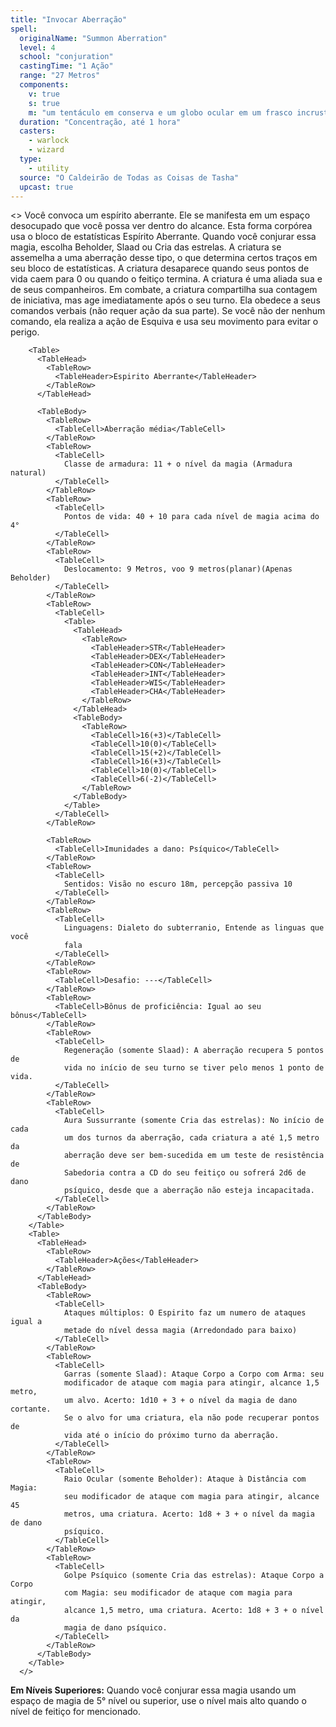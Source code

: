 ```yaml
---
title: "Invocar Aberração"
spell:
  originalName: "Summon Aberration"
  level: 4
  school: "conjuration"
  castingTime: "1 Ação"
  range: "27 Metros"
  components:
    v: true
    s: true
    m: "um tentáculo em conserva e um globo ocular em um frasco incrustado de platina que vale pelo menos 400 po"
  duration: "Concentração, até 1 hora"
  casters:
    - warlock
    - wizard
  type:
    - utility
  source: "O Caldeirão de Todas as Coisas de Tasha"
  upcast: true
---
```


<>
<Paragraph>
Você convoca um espírito aberrante. Ele se manifesta em um espaço
desocupado que você possa ver dentro do alcance. Esta forma corpórea
usa o bloco de estatísticas Espírito Aberrante. Quando você conjurar
essa magia, escolha Beholder, Slaad ou Cria das estrelas. A criatura
se assemelha a uma aberração desse tipo, o que determina certos traços
em seu bloco de estatísticas. A criatura desaparece quando seus pontos
de vida caem para 0 ou quando o feitiço termina.
</Paragraph>
<Paragraph>
A criatura é uma aliada sua e de seus companheiros. Em combate, a
criatura compartilha sua contagem de iniciativa, mas age imediatamente
após o seu turno. Ela obedece a seus comandos verbais (não requer ação
da sua parte). Se você não der nenhum comando, ela realiza a ação de
Esquiva e usa seu movimento para evitar o perigo.
</Paragraph>

        <Table>
          <TableHead>
            <TableRow>
              <TableHeader>Espirito Aberrante</TableHeader>
            </TableRow>
          </TableHead>

          <TableBody>
            <TableRow>
              <TableCell>Aberração média</TableCell>
            </TableRow>
            <TableRow>
              <TableCell>
                Classe de armadura: 11 + o nível da magia (Armadura natural)
              </TableCell>
            </TableRow>
            <TableRow>
              <TableCell>
                Pontos de vida: 40 + 10 para cada nível de magia acima do 4°
              </TableCell>
            </TableRow>
            <TableRow>
              <TableCell>
                Deslocamento: 9 Metros, voo 9 metros(planar)(Apenas Beholder)
              </TableCell>
            </TableRow>
            <TableRow>
              <TableCell>
                <Table>
                  <TableHead>
                    <TableRow>
                      <TableHeader>STR</TableHeader>
                      <TableHeader>DEX</TableHeader>
                      <TableHeader>CON</TableHeader>
                      <TableHeader>INT</TableHeader>
                      <TableHeader>WIS</TableHeader>
                      <TableHeader>CHA</TableHeader>
                    </TableRow>
                  </TableHead>
                  <TableBody>
                    <TableRow>
                      <TableCell>16(+3)</TableCell>
                      <TableCell>10(0)</TableCell>
                      <TableCell>15(+2)</TableCell>
                      <TableCell>16(+3)</TableCell>
                      <TableCell>10(0)</TableCell>
                      <TableCell>6(-2)</TableCell>
                    </TableRow>
                  </TableBody>
                </Table>
              </TableCell>
            </TableRow>

            <TableRow>
              <TableCell>Imunidades a dano: Psíquico</TableCell>
            </TableRow>
            <TableRow>
              <TableCell>
                Sentidos: Visão no escuro 18m, percepção passiva 10
              </TableCell>
            </TableRow>
            <TableRow>
              <TableCell>
                Linguagens: Dialeto do subterranio, Entende as linguas que você
                fala
              </TableCell>
            </TableRow>
            <TableRow>
              <TableCell>Desafio: ---</TableCell>
            </TableRow>
            <TableRow>
              <TableCell>Bônus de proficiência: Igual ao seu bônus</TableCell>
            </TableRow>
            <TableRow>
              <TableCell>
                Regeneração (somente Slaad): A aberração recupera 5 pontos de
                vida no início de seu turno se tiver pelo menos 1 ponto de vida.
              </TableCell>
            </TableRow>
            <TableRow>
              <TableCell>
                Aura Sussurrante (somente Cria das estrelas): No início de cada
                um dos turnos da aberração, cada criatura a até 1,5 metro da
                aberração deve ser bem-sucedida em um teste de resistência de
                Sabedoria contra a CD do seu feitiço ou sofrerá 2d6 de dano
                psíquico, desde que a aberração não esteja incapacitada.
              </TableCell>
            </TableRow>
          </TableBody>
        </Table>
        <Table>
          <TableHead>
            <TableRow>
              <TableHeader>Ações</TableHeader>
            </TableRow>
          </TableHead>
          <TableBody>
            <TableRow>
              <TableCell>
                Ataques múltiplos: O Espirito faz um numero de ataques igual a
                metade do nível dessa magia (Arredondado para baixo)
              </TableCell>
            </TableRow>
            <TableRow>
              <TableCell>
                Garras (somente Slaad): Ataque Corpo a Corpo com Arma: seu
                modificador de ataque com magia para atingir, alcance 1,5 metro,
                um alvo. Acerto: 1d10 + 3 + o nível da magia de dano cortante.
                Se o alvo for uma criatura, ela não pode recuperar pontos de
                vida até o início do próximo turno da aberração.
              </TableCell>
            </TableRow>
            <TableRow>
              <TableCell>
                Raio Ocular (somente Beholder): Ataque à Distância com Magia:
                seu modificador de ataque com magia para atingir, alcance 45
                metros, uma criatura. Acerto: 1d8 + 3 + o nível da magia de dano
                psíquico.
              </TableCell>
            </TableRow>
            <TableRow>
              <TableCell>
                Golpe Psíquico (somente Cria das estrelas): Ataque Corpo a Corpo
                com Magia: seu modificador de ataque com magia para atingir,
                alcance 1,5 metro, uma criatura. Acerto: 1d8 + 3 + o nível da
                magia de dano psíquico.
              </TableCell>
            </TableRow>
          </TableBody>
        </Table>
      </>

**Em Níveis Superiores:** Quando você conjurar essa magia usando um espaço de magia de 5° nível ou superior, use o nível mais alto quando o nível de feitiço for mencionado.
